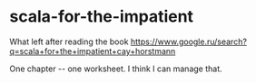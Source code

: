 # scala-for-the-impatient
What left after reading the book 
https://www.google.ru/search?q=scala+for+the+impatient+cay+horstmann

One chapter -- one worksheet. I think I can manage that.
